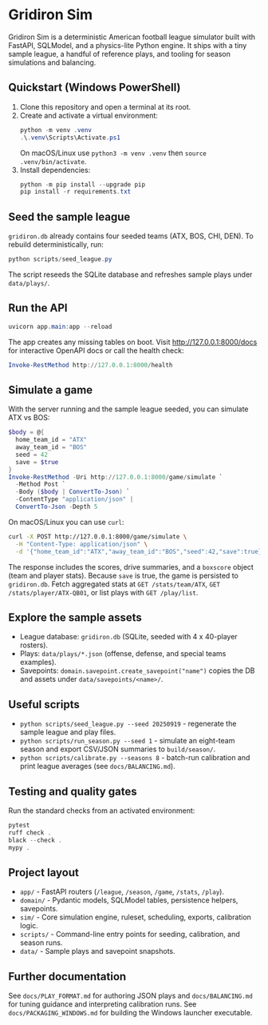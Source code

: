 # Gridiron Sim

Gridiron Sim is a deterministic American football league simulator built with FastAPI, SQLModel, and a physics-lite Python engine. It ships with a tiny sample league, a handful of reference plays, and tooling for season simulations and balancing.

## Quickstart (Windows PowerShell)

1. Clone this repository and open a terminal at its root.
2. Create and activate a virtual environment:
   ```powershell
   python -m venv .venv
   .\.venv\Scripts\Activate.ps1
   ```
   On macOS/Linux use `python3 -m venv .venv` then `source .venv/bin/activate`.
3. Install dependencies:
   ```powershell
   python -m pip install --upgrade pip
   pip install -r requirements.txt
   ```

## Seed the sample league

`gridiron.db` already contains four seeded teams (ATX, BOS, CHI, DEN). To rebuild deterministically, run:

```powershell
python scripts/seed_league.py
```

The script reseeds the SQLite database and refreshes sample plays under `data/plays/`.

## Run the API

```powershell
uvicorn app.main:app --reload
```

The app creates any missing tables on boot. Visit http://127.0.0.1:8000/docs for interactive OpenAPI docs or call the health check:

```powershell
Invoke-RestMethod http://127.0.0.1:8000/health
```

## Simulate a game

With the server running and the sample league seeded, you can simulate ATX vs BOS:

```powershell
$body = @{
  home_team_id = "ATX"
  away_team_id = "BOS"
  seed = 42
  save = $true
}
Invoke-RestMethod -Uri http://127.0.0.1:8000/game/simulate `
  -Method Post `
  -Body ($body | ConvertTo-Json) `
  -ContentType "application/json" |
  ConvertTo-Json -Depth 5
```

On macOS/Linux you can use `curl`:

```bash
curl -X POST http://127.0.0.1:8000/game/simulate \
  -H "Content-Type: application/json" \
  -d '{"home_team_id":"ATX","away_team_id":"BOS","seed":42,"save":true}' | jq
```

The response includes the scores, drive summaries, and a `boxscore` object (team and player stats). Because `save` is true, the game is persisted to `gridiron.db`. Fetch aggregated stats at `GET /stats/team/ATX`, `GET /stats/player/ATX-QB01`, or list plays with `GET /play/list`.

## Explore the sample assets

- League database: `gridiron.db` (SQLite, seeded with 4 x 40-player rosters).
- Plays: `data/plays/*.json` (offense, defense, and special teams examples).
- Savepoints: `domain.savepoint.create_savepoint("name")` copies the DB and assets under `data/savepoints/<name>/`.

## Useful scripts

- `python scripts/seed_league.py --seed 20250919` - regenerate the sample league and play files.
- `python scripts/run_season.py --seed 1` - simulate an eight-team season and export CSV/JSON summaries to `build/season/`.
- `python scripts/calibrate.py --seasons 8` - batch-run calibration and print league averages (see `docs/BALANCING.md`).

## Testing and quality gates

Run the standard checks from an activated environment:

```powershell
pytest
ruff check .
black --check .
mypy .
```

## Project layout

- `app/` - FastAPI routers (`/league`, `/season`, `/game`, `/stats`, `/play`).
- `domain/` - Pydantic models, SQLModel tables, persistence helpers, savepoints.
- `sim/` - Core simulation engine, ruleset, scheduling, exports, calibration logic.
- `scripts/` - Command-line entry points for seeding, calibration, and season runs.
- `data/` - Sample plays and savepoint snapshots.

## Further documentation

See `docs/PLAY_FORMAT.md` for authoring JSON plays and `docs/BALANCING.md` for tuning guidance and interpreting calibration runs.
See `docs/PACKAGING_WINDOWS.md` for building the Windows launcher executable.

